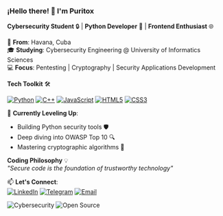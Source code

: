 ### ¡Hello there! 👋 I'm Puritox  
**Cybersecurity Student** 🔒 | **Python Developer** 🐍 | **Frontend Enthusiast** 🌐  

📍 **From**: Havana, Cuba  
🎓 **Studying**: Cybersecurity Engineering @ University of Informatics Sciences  
💻 **Focus**: Pentesting | Cryptography | Security Applications Development  

**Tech Toolkit** 🛠️

[![Python](https://img.shields.io/badge/Python-3776AB?logo=python&logoColor=white)](https://www.python.org/)
[![C++](https://img.shields.io/badge/C++-00599C?logo=c%2B%2B&logoColor=white)](https://isocpp.org/)
[![JavaScript](https://img.shields.io/badge/JavaScript-F7DF1E?logo=javascript&logoColor=black)](https://developer.mozilla.org/en-US/docs/Web/JavaScript)
[![HTML5](https://img.shields.io/badge/HTML5-E34F26?logo=html5&logoColor=white)](https://developer.mozilla.org/en-US/docs/Web/HTML)
[![CSS3](https://img.shields.io/badge/CSS3-1572B6?logo=css3&logoColor=white)](https://developer.mozilla.org/en-US/docs/Web/CSS)

🚀 **Currently Leveling Up**:  
- Building Python security tools 🛡️  
- Deep diving into OWASP Top 10 🔍  
- Mastering cryptographic algorithms 🔐  

**Coding Philosophy** 💡  
*"Secure code is the foundation of trustworthy technology"*  

📫 **Let's Connect**:  
[![LinkedIn](https://img.shields.io/badge/-LinkedIn-0A66C2?style=flat&logo=linkedin)](https://www.linkedin.com/in/puritox/)
[![Telegram](https://img.shields.io/badge/-Telegram-1DA1F2?style=flat&)](https://t.me/puritox)
[![Email](https://img.shields.io/badge/-Email-EA4335?style=flat&)](mailto:puritox.contact@gmail.com)

![Cybersecurity](https://img.shields.io/badge/Passion-Cybersecurity-2EA043?style=flat&logo=lock)
![Open Source](https://img.shields.io/badge/Contributor-Open_Source-3DA639?style=flat&logo=github)

